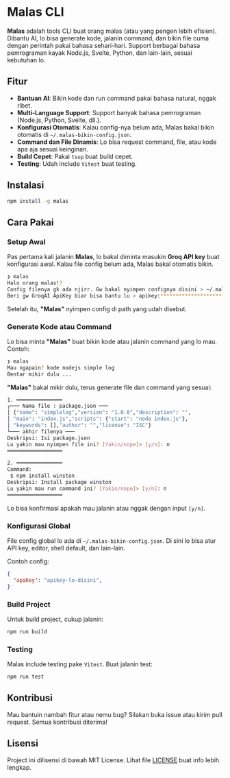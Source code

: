 # Malas CLI

**Malas** adalah tools CLI buat orang malas (atau yang pengen lebih efisien). Dibantu AI, lo bisa generate kode, jalanin command, dan bikin file cuma dengan perintah pakai bahasa sehari-hari. Support berbagai bahasa pemrograman kayak Node.js, Svelte, Python, dan lain-lain, sesuai kebutuhan lo.

## Fitur

- **Bantuan AI**: Bikin kode dan run command pakai bahasa natural, nggak ribet.
- **Multi-Language Support**: Support banyak bahasa pemrograman (Node.js, Python, Svelte, dll.).
- **Konfigurasi Otomatis**: Kalau config-nya belum ada, Malas bakal bikin otomatis di `~/.malas-bikin-config.json`.
- **Command dan File Dinamis**: Lo bisa request command, file, atau kode apa aja sesuai keinginan.
- **Build Cepet**: Pakai `tsup` buat build cepet.
- **Testing**: Udah include `Vitest` buat testing.

## Instalasi

```bash
npm install -g malas
```

## Cara Pakai

### Setup Awal

Pas pertama kali jalanin **Malas**, lo bakal diminta masukin **Groq API key** buat konfigurasi awal. Kalau file config belum ada, Malas bakal otomatis bikin.

```bash
❯ malas
Halo orang malas!?
Config filenya gk ada njirr. Gw bakal nyimpen confignya disini > ~/.malas-bikin-config.json
Beri gw GroqAI ApiKey biar bisa bantu lu > apikey:********************************************************
```

Setelah itu, **"Malas"** nyimpen config di path yang udah disebut.

### Generate Kode atau Command

Lo bisa minta **"Malas"** buat bikin kode atau jalanin command yang lo mau. Contoh:

```bash
❯ malas
Mau ngapain? kode nodejs simple log
Bentar mikir dulu ...
```

**"Malas"** bakal mikir dulu, terus generate file dan command yang sesuai:

```bash
1. ═══════════════
┌─── Nama file : package.json ───                                      │
│ {"name": "simplelog","version": "1.0.0","description": "",           │
│ "main": "index.js","scripts": {"start": "node index.js"},            │
│ "keywords": [],"author": "","license": "ISC"}                        │
└─── akhir filenya ───
Deskripsi: Isi package.json
Lu yakin mau nyimpen file ini? [Yakin/nope]> [y/n]: n
══════════════════

2. ═══════════════
Command:
 $ npm install winston
Deskripsi: Install package winston
Lu yakin mau run command ini? [Yakin/nope]> [y/n]: n
══════════════════
```

Lo bisa konfirmasi apakah mau jalanin atau nggak dengan input `[y/n]`.

### Konfigurasi Global

File config global lo ada di `~/.malas-bikin-config.json`. Di sini lo bisa atur API key, editor, shell default, dan lain-lain.

Contoh config:

```json
{
  "apiKey": "apikey-lo-disini",
}
```

### Build Project

Untuk build project, cukup jalanin:

```bash
npm run build
```

### Testing

Malas include testing pake `Vitest`. Buat jalanin test:

```bash
npm run test
```

## Kontribusi

Mau bantuin nambah fitur atau nemu bug? Silakan buka issue atau kirim pull request. Semua kontribusi diterima!

## Lisensi

Project ini dilisensi di bawah MIT License. Lihat file [LICENSE](LICENSE) buat info lebih lengkap.
